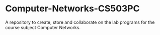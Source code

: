 # Computer-Networks-CS503PC
A repository to create, store and collaborate on the lab programs for the course subject Computer Networks.
